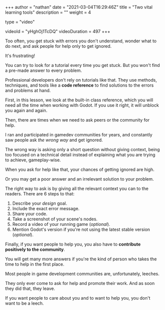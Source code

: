 +++
author = "nathan"
date = "2021-03-04T16:29:46Z"
title = "Two vital learning tools"
description = ""
weight = 4

type = "video"

videoId = "yHghOj1TcDQ"
videoDuration = 497
+++

Too often, you get stuck with errors you don't understand, wonder what to do next, and ask people for help only to get ignored.

It's frustrating!

You can try to look for a tutorial every time you get stuck. But you won't find a pre-made answer to every problem.

Professional developers don't rely on tutorials like that. They use methods, techniques, and tools like a **code reference** to find solutions to the errors and problems at hand.

First, in this lesson, we look at the built-in class reference, which you will need all the time when working with Godot. If you use it right, it will unblock you again and again.

Then, there are times when we need to ask peers or the community for help.

I ran and participated in gamedev communities for years, and constantly saw people ask _the wrong way_ and get ignored.

The wrong way is asking only a short question without giving context, being too focused on a technical detail instead of explaining what you are trying to achieve, gameplay-wise.

When you ask for help like that, your chances of getting ignored are high.

Or you may get a poor answer and an irrelevant solution to your problem.

The right way to ask is by giving all the relevant context you can to the readers. There are 6 steps to that:

1. Describe your _design_ goal.
1. Include the exact error message.
1. Share your code.
1. Take a screenshot of your scene's nodes.
1. Record a video of your running game (_optional_).
1. Mention Godot's version if you're not using the latest stable version (_optional_).

Finally, if you want people to help you, you also have to **contribute positively to the community**.

You will get many more answers if you're the kind of person who takes the time to help in the first place.

Most people in game development communities are, unfortunately, leeches.

They only ever come to ask for help and promote their work. And as soon they did that, they leave.

If you want people to care about you and to want to help you, you don't want to be a leech.
